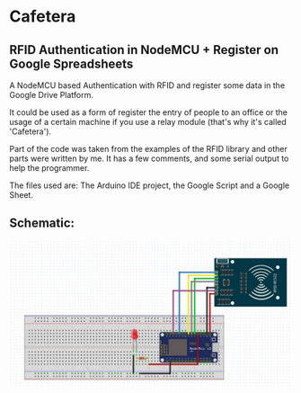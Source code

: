 # Cafetera
## RFID Authentication in NodeMCU + Register on Google Spreadsheets

A NodeMCU based Authentication with RFID and register some data in the Google Drive Platform. 

It could be used as a form of register the entry of people to an office or the usage of a certain machine if you use a relay module (that's why it's called 'Cafetera').

Part of the code was taken from the examples of the RFID library and other parts were written by me. It has a few comments, and some serial output to help the programmer.

The files used are: The Arduino IDE project, the Google Script and a Google Sheet. 

## Schematic:
<img src="https://github.com/Javierop20/Cafetera/blob/master/Esquematico.JPG"  />
